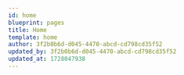 ```yaml
---
id: home
blueprint: pages
title: Home
template: home
author: 3f2b0b6d-d045-4470-abcd-cd798cd35f52
updated_by: 3f2b0b6d-d045-4470-abcd-cd798cd35f52
updated_at: 1728047938
---
```

